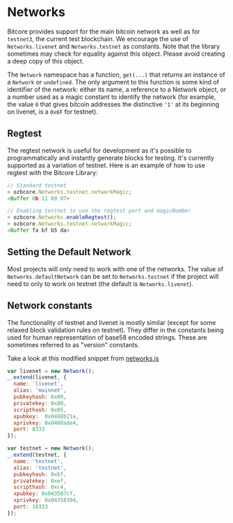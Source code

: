 # Networks
Bitcore provides support for the main bitcoin network as well as for `testnet3`, the current test blockchain. We encourage the use of `Networks.livenet` and `Networks.testnet` as constants. Note that the library sometimes may check for equality against this object. Please avoid creating a deep copy of this object.

The `Network` namespace has a function, `get(...)` that returns an instance of a `Network` or `undefined`. The only argument to this function is some kind of identifier of the network: either its name, a reference to a Network object, or a number used as a magic constant to identify the network (for example, the value `0` that gives bitcoin addresses the distinctive `'1'` at its beginning on livenet, is a `0x6F` for testnet).

## Regtest

The regtest network is useful for development as it's possible to programmatically and instantly generate blocks for testing. It's currently supported as a variation of testnet. Here is an example of how to use regtest with the Bitcore Library:

```js
// Standard testnet
> ozbcore.Networks.testnet.networkMagic;
<Buffer 0b 11 09 07>
```

```js
// Enabling testnet to use the regtest port and magicNumber
> ozbcore.Networks.enableRegtest();
> ozbcore.Networks.testnet.networkMagic;
<Buffer fa bf b5 da>
```

## Setting the Default Network
Most projects will only need to work with one of the networks. The value of `Networks.defaultNetwork` can be set to `Networks.testnet` if the project will need to only to work on testnet (the default is `Networks.livenet`).

## Network constants
The functionality of testnet and livenet is mostly similar (except for some relaxed block validation rules on testnet). They differ in the constants being used for human representation of base58 encoded strings. These are sometimes referred to as "version" constants.

Take a look at this modified snippet from [networks.js](https://github.com/bitpay/ozbcore/blob/master/lib/networks.js)

```javascript
var livenet = new Network();
_.extend(livenet, {
  name: 'livenet',
  alias: 'mainnet',
  pubkeyhash: 0x00,
  privatekey: 0x80,
  scripthash: 0x05,
  xpubkey:  0x0488b21e,
  xprivkey: 0x0488ade4,
  port: 8333
});

var testnet = new Network();
_.extend(testnet, {
  name: 'testnet',
  alias: 'testnet',
  pubkeyhash: 0x6f,
  privatekey: 0xef,
  scripthash: 0xc4,
  xpubkey: 0x043587cf,
  xprivkey: 0x04358394,
  port: 18333
});
```

